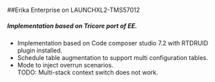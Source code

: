 ##Erika Enterprise on LAUNCHXL2-TMS57012

##### Implementation based on Tricore port of EE.
- Implementation based on Code composer studio 7.2 with RTDRUID plugin installed.
- Schedule table augmentation to support multi configuration tables.
- Mode to inject overrun scenarios.  
  TODO: Multi-stack context switch does not work.